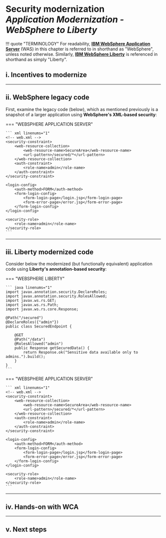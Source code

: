# **Security modernization**</br>*Application Modernization - WebSphere to Liberty*

!!! quote "TERMINOLOGY"
    For readability, <a href="https://www.ibm.com/products/websphere-application-server" target="_blank">**IBM WebSphere Application Server**</a> (WAS) in this chapter is referred to in shorthand as "WebSphere", unless noted otherwise. Similarly, <a href="https://www.ibm.com/products/cloud-pak-for-applications/liberty" target="_blank">**IBM WebSphere Liberty**</a> is referenced in shorthand as simply "Liberty".
    
## **i. Incentives to modernize**



---

## **ii. WebSphere legacy code**

First, examine the legacy code (below), which as mentioned previously is a snapshot of a larger application using **WebSphere's XML-based security**:

=== "WEBSPHERE APPLICATION SERVER"

    ``` xml linenums="1"
    <!-- web.xml -->
    <security-constraint>
        <web-resource-collection>
            <web-resource-name>SecureArea</web-resource-name>
            <url-pattern>/secured/*</url-pattern>
        </web-resource-collection>
        <auth-constraint>
            <role-name>admin</role-name>
        </auth-constraint>
    </security-constraint>

    <login-config>
        <auth-method>FORM</auth-method>
        <form-login-config>
            <form-login-page>/login.jsp</form-login-page>
            <form-error-page>/error.jsp</form-error-page>
        </form-login-config>
    </login-config>

    <security-role>
        <role-name>admin</role-name>
    </security-role>
    ```

---

## **iii. Liberty modernized code**

Consider below the modernized (but functionally equivalent) application code using **Liberty's annotation-based security**:

=== "WEBSPHERE LIBERTY"

    ``` java linenums="1"
    import javax.annotation.security.DeclareRoles;
    import javax.annotation.security.RolesAllowed;
    import javax.ws.rs.GET;
    import javax.ws.rs.Path;
    import javax.ws.rs.core.Response;

    @Path("/secured")
    @DeclareRoles({"admin"})
    public class SecuredEndpoint {

        @GET
        @Path("/data")
        @RolesAllowed("admin")
        public Response getSecuredData() {
            return Response.ok("Sensitive data available only to admins.").build();
        }
    }
    ```

=== "WEBSPHERE APPLICATION SERVER"

    ``` xml linenums="1"
    <!-- web.xml -->
    <security-constraint>
        <web-resource-collection>
            <web-resource-name>SecureArea</web-resource-name>
            <url-pattern>/secured/*</url-pattern>
        </web-resource-collection>
        <auth-constraint>
            <role-name>admin</role-name>
        </auth-constraint>
    </security-constraint>

    <login-config>
        <auth-method>FORM</auth-method>
        <form-login-config>
            <form-login-page>/login.jsp</form-login-page>
            <form-error-page>/error.jsp</form-error-page>
        </form-login-config>
    </login-config>

    <security-role>
        <role-name>admin</role-name>
    </security-role>
    ```

---

## **iv. Hands-on with WCA**



---

## **v. Next steps**


